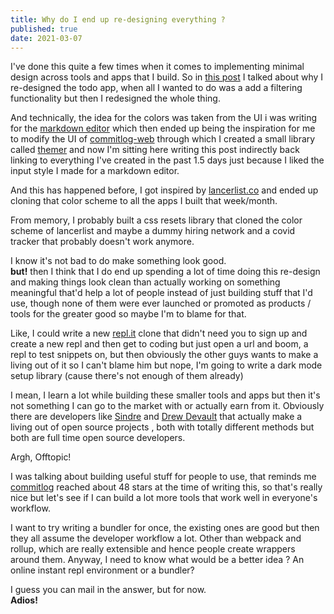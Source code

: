 ```yaml
---  
title: Why do I end up re-designing everything ?  
published: true  
date: 2021-03-07  
---
```



I've done this quite a few times when it comes to implementing minimal design across tools and apps that I build.
So in [this post](/posts/20210305-UI-Overhaul.html) I talked about why I re-designed the todo app, when all I wanted to do was a add a filtering functionality but then I redesigned the whole thing.

And technically, the idea for the colors was taken from the UI i was writing for the [markdown editor](https://mark.reaper.im) which then ended up being the inspiration for me to modify the UI of [commitlog-web](https://commitlog-web.herokuapp.com) through which I created a small library called [themer](https://themer.reaper.im) and now I'm sitting here writing this post indirectly back linking to everything I've created in the past 1.5 days just because I liked the input style I made for a markdown editor.

And this has happened before, I got inspired by [lancerlist.co](https://lancerlist.co/) and ended up cloning that color scheme to all the apps I built that week/month. 

From memory, I probably built a css resets library that cloned the color scheme of lancerlist and maybe a dummy hiring network and a covid tracker that probably doesn't work anymore.

I know it's not bad to do make something look good.  
**but!** then I think that I do end up spending a lot of time doing this re-design and making things look clean than actually working on something meaningful that'd help a lot of people instead of just building stuff that I'd use, though none of them were ever launched or promoted as products / tools for the greater good so maybe I'm to blame for that.

Like, I could write a  new [repl.it](https://repl.it/) clone that didn't need you to sign up and create a new repl and then get to coding but just open a url and boom, a repl to test snippets on, but then obviously the other guys wants to make a living out of it so I can't blame him but nope, I'm going to write a dark mode setup library (cause there's not enough of them already)

I mean, I learn a lot while building these smaller tools and apps but then it's not something I can go to the market with or actually earn from it. Obviously there are developers like [Sindre](https://github.com/sindresorhus) and [Drew Devault](https://drewdevault.com/) that actually make a living out of open source projects , both with totally different methods but both are full time open source developers.

Argh, Offtopic!

I was talking about building useful stuff for people to use, that reminds me [commitlog](https://github.com/barelyhuman/commitlog) reached about 48 stars at the time of writing this, so that's really nice but let's see if I can build a lot more tools that work well in everyone's workflow. 

I want to try writing a bundler for once, the existing ones are good but then they all assume the developer workflow a lot. Other than webpack and rollup, which are really extensible and hence people create wrappers around them. Anyway, I need to know what would be a better idea ? An online instant repl environment or a bundler?

I guess you can mail in the answer, but for now.  
**Adios!**
          